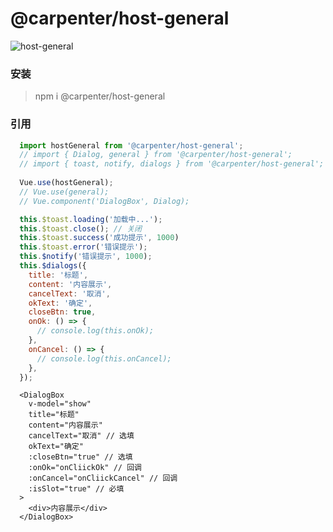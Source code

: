 # @carpenter/host-general


![host-general](http://stor.llblh.com/host-general.gif)


### 安装
> npm i @carpenter/host-general

### 引用
``` js
  import hostGeneral from '@carpenter/host-general';
  // import { Dialog, general } from '@carpenter/host-general';
  // import { toast, notify, dialogs } from '@carpenter/host-general';
  
  Vue.use(hostGeneral);
  // Vue.use(general);
  // Vue.component('DialogBox', Dialog);
```

``` js
  this.$toast.loading('加载中...');
  this.$toast.close(); // 关闭
  this.$toast.success('成功提示', 1000)
  this.$toast.error('错误提示');
  this.$notify('错误提示', 1000);
  this.$dialogs({
    title: '标题',
    content: '内容展示',
    cancelText: '取消',
    okText: '确定',
    closeBtn: true,
    onOk: () => {
      // console.log(this.onOk);
    },
    onCancel: () => {
      // console.log(this.onCancel);
    },
  });
```
``` vue
  <DialogBox
    v-model="show"
    title="标题"
    content="内容展示"
    cancelText="取消" // 选填
    okText="确定"
    :closeBtn="true" // 选填
    :onOk="onCliickOk" // 回调
    :onCancel="onCliickCancel" // 回调
    :isSlot="true" // 必填
  >
    <div>内容展示</div>
  </DialogBox>
```
